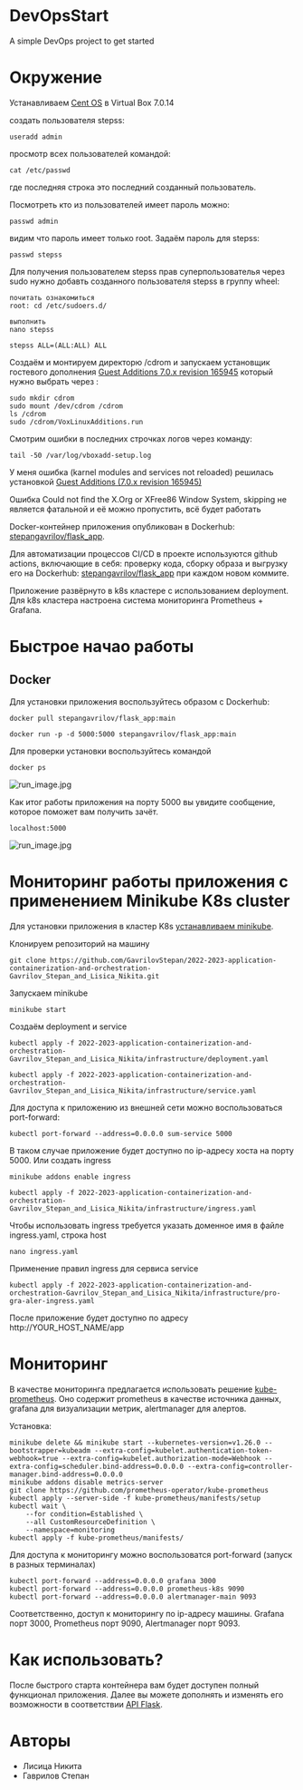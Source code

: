 # DevOpsStart
A simple DevOps project to get started


# Окружение
Устанавливаем [Cent OS](https://www.centos.org/) в Virtual Box 7.0.14

создать пользователя stepss:
```
useradd admin
```
просмотр всех пользователей командой:
```
cat /etc/passwd
```
где последняя строка это последний созданный пользователь.

Посмотреть кто из пользователей имеет пароль можно:

```
passwd admin
```
видим что пароль имеет только root.
Задаём пароль для stepss:

```
passwd stepss

```
Для получения пользователем stepss прав суперпользователья через sudo нужно добавть созданного пользователя stepss в группу wheel:

```
почитать ознакомиться
root: cd /etc/sudoers.d/

выполнить
nano stepss

stepss ALL=(ALL:ALL) ALL
```

Создаём и монтируем директорю /cdrom и запускаем установщик гостевого дополнения [Guest Additions 7.0.x revision 165945](https://www.virtualbox.org/wiki/Testbuilds)  который нужно выбрать через :

```
sudo mkdir cdrom
sudo mount /dev/cdrom /cdrom
ls /cdrom
sudo /cdrom/VoxLinuxAdditions.run
```
Смотрим ошибки в последних строчках логов через команду:

```
tail -50 /var/log/vboxadd-setup.log
```
У меня ошибка (karnel modules and services not reloaded) решилась установкой [Guest Additions (7.0.x revision 165945)](https://www.virtualbox.org/wiki/Testbuilds)

Ошибка Could not find the X.Org or XFree86 Window System, skipping не является фатальной и её можно пропустить, всё будет работать













Docker-контейнер приложения опубликован в Dockerhub: [stepangavrilov/flask_app](https://hub.docker.com/repository/docker/stepangavrilov/flask_app/general).

Для автоматизации процессов CI/CD в проекте используются github actions, включающие в себя: проверку кода, сборку образа и выгрузку его на Dockerhub: [stepangavrilov/flask_app](https://hub.docker.com/repository/docker/stepangavrilov/flask_app/general) при каждом новом коммите.

Приложение развёрнуто в k8s кластере с использованием deployment.
Для k8s кластера настроена система мониторинга Prometheus + Grafana.

# Быстрое начао работы
## Docker
Для установки приложения воспользуйтесь образом с Dockerhub:
```
docker pull stepangavrilov/flask_app:main

docker run -p -d 5000:5000 stepangavrilov/flask_app:main
```
Для проверки установки воспользуйтесь командой
```
docker ps
```

![run_image.jpg](images/run_image.jpg 'run_image.jpg')

Как итог работы приложения на порту 5000 вы увидите сообщение, которое поможет вам получить зачёт.

```
localhost:5000
```
![run_image.jpg](images/localhost.jpg 'run_image.jpg')


# Мониторинг работы приложения с применением Minikube K8s cluster
Для установки приложения в кластер K8s [устанавливаем minikube](https://minikube.sigs.k8s.io/docs/start/). 

Клонируем репозиторий на машину
```
git clone https://github.com/GavrilovStepan/2022-2023-application-containerization-and-orchestration-Gavrilov_Stepan_and_Lisica_Nikita.git

```
Запускаем minikube
```
minikube start
```
Создаём deployment и service
```
kubectl apply -f 2022-2023-application-containerization-and-orchestration-Gavrilov_Stepan_and_Lisica_Nikita/infrastructure/deployment.yaml

kubectl apply -f 2022-2023-application-containerization-and-orchestration-Gavrilov_Stepan_and_Lisica_Nikita/infrastructure/service.yaml
```
Для доступа к приложению из внешней сети можно воспользоваться port-forward: 
```
kubectl port-forward --address=0.0.0.0 sum-service 5000
```
В таком случае приложение будет доступно по ip-адресу хоста на порту 5000.
Или создать ingress
```
minikube addons enable ingress

kubectl apply -f 2022-2023-application-containerization-and-orchestration-Gavrilov_Stepan_and_Lisica_Nikita/infrastructure/ingress.yaml
```
Чтобы использовать ingress требуется указать доменное имя в файле ingress.yaml, строка host
```
nano ingress.yaml
```
Применение правил ingress для сервиса service
```
kubectl apply -f 2022-2023-application-containerization-and-orchestration-Gavrilov_Stepan_and_Lisica_Nikita/infrastructure/pro-gra-aler-ingress.yaml
```
После приложение будет доступно по адресу http://YOUR_HOST_NAME/app

# Мониторинг
В качестве мониторинга предлагается использовать решение [kube-prometheus](https://github.com/prometheus-operator/kube-prometheus/). Оно содержит prometheus в качестве источника данных, grafana для визуализации метрик, alertmanager для алертов.

Установка:
```
minikube delete && minikube start --kubernetes-version=v1.26.0 --bootstrapper=kubeadm --extra-config=kubelet.authentication-token-webhook=true --extra-config=kubelet.authorization-mode=Webhook --extra-config=scheduler.bind-address=0.0.0.0 --extra-config=controller-manager.bind-address=0.0.0.0
minikube addons disable metrics-server
git clone https://github.com/prometheus-operator/kube-prometheus
kubectl apply --server-side -f kube-prometheus/manifests/setup
kubectl wait \
	--for condition=Established \
	--all CustomResourceDefinition \
	--namespace=monitoring
kubectl apply -f kube-prometheus/manifests/
```
Для доступа к мониторингу можно воспользоватся port-forward (запуск в разных терминалах)
```
kubectl port-forward --address=0.0.0.0 grafana 3000
kubectl port-forward --address=0.0.0.0 prometheus-k8s 9090
kubectl port-forward --address=0.0.0.0 alertmanager-main 9093
```
Соответственно, доступ к мониторингу по ip-адресу машины. Grafana порт 3000, Prometheus порт 9090, Alertmanager порт 9093.

# Как использовать?
После быстрого старта контейнера вам будет доступен полный функционал приложения.
Далее вы можете дополнять и изменять его возможности в соответствии [API Flask](https://flask.palletsprojects.com/en/2.3.x/).

# Авторы
* Лисица Никита 
* Гаврилов Степан
